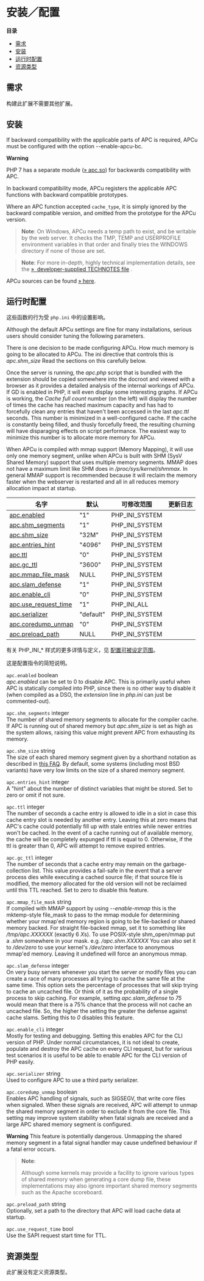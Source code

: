 安装／配置
==========

**目录**

-   [需求](/apcu/setup.html#需求)
-   [安装](/apcu/setup.html#安装)
-   [运行时配置](/apcu/setup.html#运行时配置)
-   [资源类型](/apcu/setup.html#资源类型)

需求
----

构建此扩展不需要其他扩展。

安装
----

If backward compatibility with the applicable parts of APC is required,
APCu must be configured with the option --enable-apcu-bc.

**Warning**

PHP 7 has a separate module
(<a href="https://pecl.php.net/apcu_bc" class="link external">» apc.so</a>)
for backwards compatibility with APC.

In backward compatibility mode, APCu registers the applicable APC
functions with backward compatible prototypes.

Where an APC function accepted `cache_type`, it is simply ignored by the
backward compatible version, and omitted from the prototype for the APCu
version.

> **Note**: <span class="simpara"> On Windows, APCu needs a temp path to
> exist, and be writable by the web server. It checks the TMP, TEMP and
> USERPROFILE environment variables in that order and finally tries the
> WINDOWS directory if none of those are set. </span>

> **Note**: <span class="simpara"> For more in-depth, highly technical
> implementation details, see the
> <a href="https://git.php.net/?p=pecl/caching/apc.git;a=blob;f=TECHNOTES.txt" class="link external">»  developer-supplied TECHNOTES file</a>
> . </span>

APCu sources can be found
<a href="https://github.com/krakjoe/apcu" class="link external">» here</a>.

运行时配置
----------

这些函数的行为受 `php.ini` 中的设置影响。

Although the default APCu settings are fine for many installations,
serious users should consider tuning the following parameters.

There is one decision to be made configuring APCu. How much memory is
going to be allocated to APCu. The ini directive that controls this is
*apc.shm\_size* Read the sections on this carefully below.

Once the server is running, the *apc.php* script that is bundled with
the extension should be copied somewhere into the docroot and viewed
with a browser as it provides a detailed analysis of the internal
workings of APCu. If GD is enabled in PHP, it will even display some
interesting graphs. If APCu is working, the *Cache full count* number
(on the left) will display the number of times the cache has reached
maximum capacity and has had to forcefully clean any entries that
haven't been accessed in the last *apc.ttl* seconds. This number is
minimized in a well-configured cache. If the cache is constantly being
filled, and thusly forcefully freed, the resulting churning will have
disparaging effects on script performance. The easiest way to minimize
this number is to allocate more memory for APCu.

When APCu is compiled with mmap support (Memory Mapping), it will use
only one memory segment, unlike when APCu is built with SHM (SysV Shared
Memory) support that uses multiple memory segments. MMAP does not have a
maximum limit like SHM does in */proc/sys/kernel/shmmax*. In general
MMAP support is recommended because it will reclaim the memory faster
when the webserver is restarted and all in all reduces memory allocation
impact at startup.

| 名字                                                              | 默认      | 可修改范围       | 更新日志 |
|-------------------------------------------------------------------|-----------|------------------|----------|
| <a href="/apcu/setup.html#" class="link">apc.enabled</a>          | "1"       | PHP\_INI\_SYSTEM |          |
| <a href="/apcu/setup.html#" class="link">apc.shm_segments</a>     | "1"       | PHP\_INI\_SYSTEM |          |
| <a href="/apcu/setup.html#" class="link">apc.shm_size</a>         | "32M"     | PHP\_INI\_SYSTEM |          |
| <a href="/apcu/setup.html#" class="link">apc.entries_hint</a>     | "4096"    | PHP\_INI\_SYSTEM |          |
| <a href="/apcu/setup.html#" class="link">apc.ttl</a>              | "0"       | PHP\_INI\_SYSTEM |          |
| <a href="/apcu/setup.html#" class="link">apc.gc_ttl</a>           | "3600"    | PHP\_INI\_SYSTEM |          |
| <a href="/apcu/setup.html#" class="link">apc.mmap_file_mask</a>   | NULL      | PHP\_INI\_SYSTEM |          |
| <a href="/apcu/setup.html#" class="link">apc.slam_defense</a>     | "1"       | PHP\_INI\_SYSTEM |          |
| <a href="/apcu/setup.html#" class="link">apc.enable_cli</a>       | "0"       | PHP\_INI\_SYSTEM |          |
| <a href="/apcu/setup.html#" class="link">apc.use_request_time</a> | "1"       | PHP\_INI\_ALL    |          |
| <a href="/apcu/setup.html#" class="link">apc.serializer</a>       | "default" | PHP\_INI\_SYSTEM |          |
| <a href="/apcu/setup.html#" class="link">apc.coredump_unmap</a>   | "0"       | PHP\_INI\_SYSTEM |          |
| <a href="/apcu/setup.html#" class="link">apc.preload_path</a>     | NULL      | PHP\_INI\_SYSTEM |          |

有关 PHP\_INI\_\* 样式的更多详情与定义，见
<a href="/configuration/changes/modes.html" class="xref">配置可被设定范围</a>。

这是配置指令的简短说明。

`apc.enabled` <span class="type">boolean</span>  
*apc.enabled* can be set to 0 to disable APC. This is primarily useful
when APC is statically compiled into PHP, since there is no other way to
disable it (when compiled as a DSO, the *extension* line in *php.ini*
can just be commented-out).

`apc.shm_segments` <span class="type">integer</span>  
The number of shared memory segments to allocate for the compiler cache.
If APC is running out of shared memory but *apc.shm\_size* is set as
high as the system allows, raising this value might prevent APC from
exhausting its memory.

`apc.shm_size` <span class="type">string</span>  
The size of each shared memory segment given by a shorthand notation as
described in
<a href="/faq/using.html#faq.using.shorthandbytes" class="link">this FAQ</a>.
By default, some systems (including most BSD variants) have very low
limits on the size of a shared memory segment.

`apc.entries_hint` <span class="type">integer</span>  
A "hint" about the number of distinct variables that might be stored.
Set to zero or omit if not sure.

`apc.ttl` <span class="type">integer</span>  
The number of seconds a cache entry is allowed to idle in a slot in case
this cache entry slot is needed by another entry. Leaving this at zero
means that APC's cache could potentially fill up with stale entries
while newer entries won't be cached. In the event of a cache running out
of available memory, the cache will be completely expunged if ttl is
equal to 0. Otherwise, if the ttl is greater than 0, APC will attempt to
remove expired entries.

`apc.gc_ttl` <span class="type">integer</span>  
The number of seconds that a cache entry may remain on the
garbage-collection list. This value provides a fail-safe in the event
that a server process dies while executing a cached source file; if that
source file is modified, the memory allocated for the old version will
not be reclaimed until this TTL reached. Set to zero to disable this
feature.

`apc.mmap_file_mask` <span class="type">string</span>  
If compiled with MMAP support by using *--enable-mmap* this is the
mktemp-style file\_mask to pass to the mmap module for determining
whether your mmap'ed memory region is going to be file-backed or shared
memory backed. For straight file-backed mmap, set it to something like
*/tmp/apc.XXXXXX* (exactly 6 *X*s). To use POSIX-style shm\_open/mmap
put a *.shm* somewhere in your mask. e.g. */apc.shm.XXXXXX* You can also
set it to */dev/zero* to use your kernel's */dev/zero* interface to
anonymous mmap'ed memory. Leaving it undefined will force an anonymous
mmap.

`apc.slam_defense` <span class="type">integer</span>  
On very busy servers whenever you start the server or modify files you
can create a race of many processes all trying to cache the same file at
the same time. This option sets the percentage of processes that will
skip trying to cache an uncached file. Or think of it as the probability
of a single process to skip caching. For example, setting
*apc.slam\_defense* to *75* would mean that there is a 75% chance that
the process will not cache an uncached file. So, the higher the setting
the greater the defense against cache slams. Setting this to *0*
disables this feature.

`apc.enable_cli` <span class="type">integer</span>  
Mostly for testing and debugging. Setting this enables APC for the CLI
version of PHP. Under normal circumstances, it is not ideal to create,
populate and destroy the APC cache on every CLI request, but for various
test scenarios it is useful to be able to enable APC for the CLI version
of PHP easily.

`apc.serializer` <span class="type">string</span>  
Used to configure APC to use a third party serializer.

`apc.coredump_unmap` <span class="type">boolean</span>  
Enables APC handling of signals, such as SIGSEGV, that write core files
when signaled. When these signals are received, APC will attempt to
unmap the shared memory segment in order to exclude it from the core
file. This setting may improve system stability when fatal signals are
received and a large APC shared memory segment is configured.

**Warning**
This feature is potentially dangerous. Unmapping the shared memory
segment in a fatal signal handler may cause undefined behaviour if a
fatal error occurs.

> **Note**:
>
> Although some kernels may provide a facility to ignore various types
> of shared memory when generating a core dump file, these
> implementations may also ignore important shared memory segments such
> as the Apache scoreboard.

`apc.preload_path` <span class="type">string</span>  
Optionally, set a path to the directory that APC will load cache data at
startup.

`apc.use_request_time` <span class="type">bool</span>  
Use the SAPI request start time for TTL.

资源类型
--------

此扩展没有定义资源类型。
